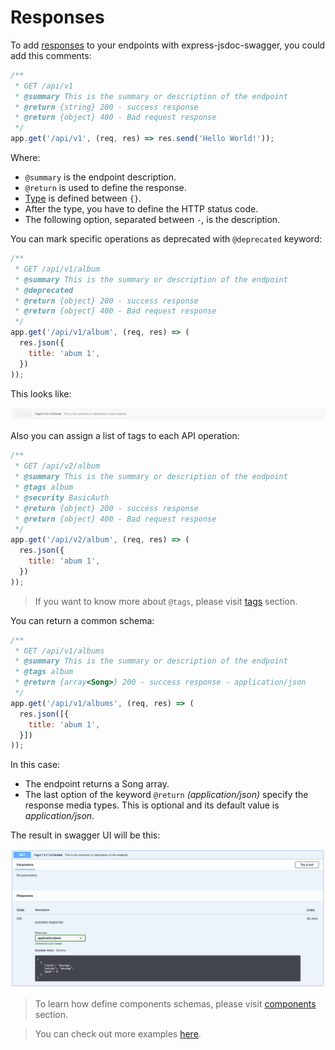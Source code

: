 # Responses
To add [responses](https://swagger.io/docs/specification/describing-responses/) to your endpoints with express-jsdoc-swagger, you could add this comments:

```javascript
/**
 * GET /api/v1
 * @summary This is the summary or description of the endpoint
 * @return {string} 200 - success response
 * @return {object} 400 - Bad request response
 */
app.get('/api/v1', (req, res) => res.send('Hello World!'));
```

Where:
- `@summary` is the endpoint description.
- `@return` is used to define the response.
- [Type](https://swagger.io/specification/#data-types) is defined between `{}`.
- After the type, you have to define the HTTP status code.
- The following option, separated between ` - `, is the description.

You can mark specific operations as deprecated with `@deprecated` keyword:
```javascript
/**
 * GET /api/v1/album
 * @summary This is the summary or description of the endpoint
 * @deprecated
 * @return {object} 200 - success response
 * @return {object} 400 - Bad request response
 */
app.get('/api/v1/album', (req, res) => (
  res.json({
    title: 'abum 1',
  })
));
```
This looks like:

<img src="./assets/deprecated.png"/>

Also you can assign a list of tags to each API operation:
```javascript
/**
 * GET /api/v2/album
 * @summary This is the summary or description of the endpoint
 * @tags album
 * @security BasicAuth
 * @return {object} 200 - success response
 * @return {object} 400 - Bad request response
 */
app.get('/api/v2/album', (req, res) => (
  res.json({
    title: 'abum 1',
  })
));
```
> If you want to know more about `@tags`, please visit [tags](tags.md) section.

You can return a common schema:
```javascript
/**
 * GET /api/v1/albums
 * @summary This is the summary or description of the endpoint
 * @tags album
 * @return {array<Song>} 200 - success response - application/json
 */
app.get('/api/v1/albums', (req, res) => (
  res.json([{
    title: 'abum 1',
  }])
));
```
In this case:
- The endpoint returns a Song array.
- The last option of the keyword `@return` *(application/json)* specify the response media types. This is optional and its default value is *application/json*.

The result in swagger UI will be this:

<img src="./assets/response-component.png"/>

> To learn how define components schemas, please visit [components](components.md) section.

> You can check out more examples [here](https://github.com/BRIKEV/express-jsdoc-swagger/tree/master/examples/responses).
